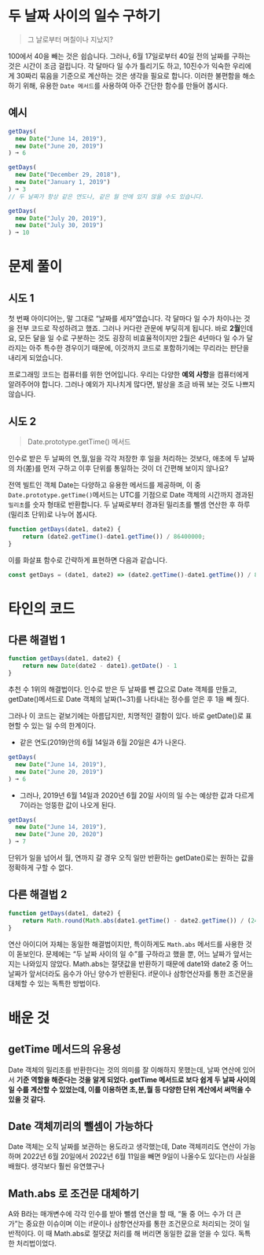 # 두 날짜 사이의 일수 구하기

> 그 날로부터 며칠이나 지났지?
> 

100에서 40을 빼는 것은 쉽습니다. 그러나, 6월 17일로부터 40일 전의 날짜를 구하는 것은 시간이 조금 걸립니다. 각 달마다 일 수가 틀리기도 하고, 10진수가 익숙한 우리에게 30짜리 묶음을 기준으로 계산하는 것은 생각을 필요로 합니다. 이러한 불편함을 해소하기 위해, 유용한 `Date 메서드`를 사용하여 아주 간단한 함수를 만들어 봅시다.

## 예시

```jsx
getDays(
  new Date("June 14, 2019"),
  new Date("June 20, 2019")
) ➞ 6

getDays(
  new Date("December 29, 2018"),
  new Date("January 1, 2019")
) ➞ 3
// 두 날짜가 항상 같은 연도나, 같은 월 안에 있지 않을 수도 있습니다.

getDays(
  new Date("July 20, 2019"),
  new Date("July 30, 2019")
) ➞ 10
```

# 문제 풀이

## 시도 1

첫 번째 아이디어는, 말 그대로 “날짜를 세자”였습니다. 각 달마다 일 수가 차이나는 것을 전부 코드로 작성하려고 했죠. 그러나 커다란 관문에 부딪히게 됩니다. 바로 **2월**인데요, 모든 달을 일 수로 구분하는 것도 굉장히 비효율적이지만 2월은 4년마다 일 수가 달라지는 아주 특수한 경우이기 때문에, 이것까지 코드로 포함하기에는 무리라는 판단을 내리게 되었습니다.

프로그래밍 코드는 컴퓨터를 위한 언어입니다. 우리는 다양한 **예외 사항**을 컴퓨터에게 알려주어야 합니다. 그러나 예외가 지나치게 많다면, 발상을 조금 바꿔 보는 것도 나쁘지 않습니다.

## 시도 2

> Date.prototype.getTime() 메서드
> 

인수로 받은 두 날짜의 연,월,일을 각각 저장한 후 일을 처리하는 것보다, 애초에 두 날짜의 차(差)를 먼저 구하고 이후 단위를 통일하는 것이 더 간편해 보이지 않나요?

전역 빌트인 객체 Date는 다양하고 유용한 메서드를 제공하며, 이 중 `Date.prototype.getTime()`메서드는 UTC를 기점으로 Date 객체의 시간까지 경과된 `밀리초`를 숫자 형태로 반환합니다. 두 날짜로부터 경과된 밀리초를 뺄셈 연산한 후 하루(밀리초 단위)로 나누어 봅시다.

```jsx
function getDays(date1, date2) {
    return (date2.getTime()-date1.getTime()) / 86400000;
}
```

이를 화살표 함수로 간략하게 표현하면 다음과 같습니다.

```jsx
const getDays = (date1, date2) => (date2.getTime()-date1.getTime()) / 86400000
```

# 타인의 코드

## 다른 해결법 1

```jsx
function getDays(date1, date2) {
	return new Date(date2 - date1).getDate() - 1
}
```

추천 수 1위의 해결법이다. 인수로 받은 두 날짜를 뺀 값으로 Date 객체를 만들고, getDate()메서드로 Date 객체의 날짜(1~31)를 나타내는 정수를 얻은 후 1을 빼 줬다.

그러나 이 코드는 겉보기에는 아름답지만, 치명적인 결함이 있다. 바로 getDate()로 표현할 수 있는 일 수의 한계이다.

- 같은 연도(2019)안의 6월 14일과 6월 20일은 4가 나온다.

```jsx
getDays(
  new Date("June 14, 2019"),
  new Date("June 20, 2019")
) ➞ 6
```

- 그러나, 2019년 6월 14일과 2020년 6월 20일 사이의 일 수는 예상한 값과 다르게 7이라는 엉뚱한 값이 나오게 된다.

```jsx
getDays(
  new Date("June 14, 2019"),
  new Date("June 20, 2020")
) ➞ 7
```

단위가 일을 넘어서 월, 연까지 갈 경우 오직 일만 반환하는 getDate()로는 원하는 값을 정확하게 구할 수 없다.

## 다른 해결법 2

```jsx
function getDays(date1, date2) {
	return Math.round(Math.abs(date1.getTime() - date2.getTime()) / (24 *60 * 60 * 1000))
}
```

연산 아이디어 자체는 동일한 해결법이지만, 특이하게도 `Math.abs` 메서드를 사용한 것이 돋보인다. 문제에는 “두 날짜 사이의 일 수”를 구하라고 했을 뿐, 어느 날짜가 앞서는지는 나와있지 않았다. Math.abs는 절댓값을 반환하기 때문에 date1와 date2 중 어느 날짜가 앞서더라도 음수가 아닌 양수가 반환된다. if문이나 삼항연산자를 통한 조건문을 대체할 수 있는 독특한 방법이다.

# 배운 것

## getTime 메서드의 유용성

Date 객체의 밀리초를 반환한다는 것의 의미를 잘 이해하지 못했는데, 날짜 연산에 있어서 **기준 역할을 해준다는 것을 알게 되었다. getTime 메서드로 보다 쉽게 두 날짜 사이의 일 수를 계산할 수 있었는데, 이를 이용하면 초,분,월 등 다양한 단위 계산에서 써먹을 수 있을 것 같다.**

## Date 객체끼리의 뺄셈이 가능하다

Date 객체는 오직 날짜를 보관하는 용도라고 생각했는데, Date 객체끼리도 연산이 가능하며 2022년 6월 20일에서 2022년 6월 11일을 빼면 9일이 나올수도 있다는(!) 사실을 배웠다. 생각보다 훨씬 유연했구나

## Math.abs 로 조건문 대체하기

A와 B라는 매개변수에 각각 인수를 받아 뺄셈 연산을 할 때, “둘 중 어느 수가 더 큰가”는 중요한 이슈이며 이는 if문이나 삼항연산자를 통한 조건문으로 처리되는 것이 일반적이다. 이 때 Math.abs로 절댓값 처리를 해 버리면 동일한 값을 얻을 수 있다. 독특한 처리법이었다.